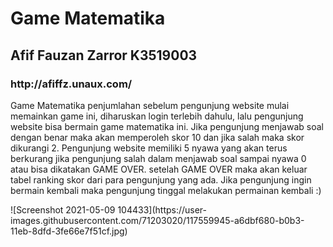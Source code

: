 <h1>Game Matematika</h1>
<h2>Afif Fauzan Zarror K3519003</h2>
<h3> http://afiffz.unaux.com/ </h3>
<p> Game Matematika penjumlahan sebelum pengunjung website mulai memainkan game ini, diharuskan login terlebih dahulu, lalu pengunjung website bisa bermain game matematika ini. Jika pengunjung menjawab soal dengan benar maka akan memperoleh skor 10 dan jika salah maka skor dikurangi 2. Pengunjung website memiliki 5 nyawa yang akan terus berkurang jika pengunjung salah dalam menjawab soal sampai nyawa 0 atau bisa dikatakan GAME OVER. setelah GAME OVER maka akan keluar tabel ranking skor dari para pengunjung yang ada. Jika pengunjung ingin bermain kembali maka pengunjung tinggal melakukan permainan kembali :) </p>
![Screenshot 2021-05-09 104433](https://user-images.githubusercontent.com/71203020/117559945-a6dbf680-b0b3-11eb-8dfd-3fe66e7f51cf.jpg)

